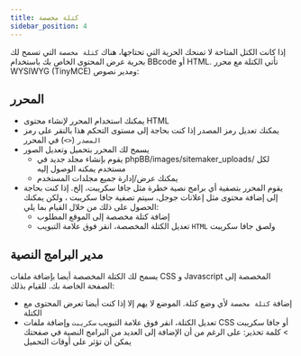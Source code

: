 ```yaml
---
title: كتلة مخصصة
sidebar_position: 4
---
```


إذا كانت الكتل المتاحة لا تمنحك الحرية التي تحتاجها، هناك `كتلة مخصصة` التي تسمح لك بحرية عرض المحتوى الخاص بك باستخدام BBcode أو HTML. تأتي الكتلة مع محرر WYSIWYG (TinyMCE) ومدير نصوص:

## المحرر

-   يمكنك استخدام المحرر لإنشاء محتوى HTML
-   يمكنك تعديل رمز المصدر إذا كنت بحاجة إلى مستوى التحكم هذا بالنقر على رمز `المصدر` (`<>`) في المحرر
-   يسمح لك المحرر بتحميل وتعديل الصور
    -   يقوم بإنشاء مجلد جديد في phpBB/images/sitemaker_uploads/ لكل مستخدم يمكنه الوصول إليه
    -   يمكنك عرض/إدارة جميع مجلدات المستخدم
-   يقوم المحرر بتصفية أي برامج نصية خطرة مثل جافا سكريبت، إلخ. إذا كنت بحاجة إلى إضافة محتوى مثل إعلانات جوجل، سيتم تصفية جافا سكريبت ، ولكن يمكنك الحصول على ذلك من خلال القيام بما يلي:
    -   إضافة كتلة مخصصة إلى الموقع المطلوب
    -   تعديل الكتلة المخصصة، انقر فوق علامة التبويب `HTML` ولصق جافا سكريبت

## مدير البرامج النصية

يسمح لك الكتلة المخصصة أيضا بإضافة ملفات CSS و Javascript المخصصة إلى الصفحة الخاصة بك. للقيام بذلك:

-   إضافة `كتلة مخصصة` لأي وضع كتلة. الموضع لا يهم إلا إذا كنت أيضا تعرض المحتوى مع الكتلة
-   تعديل الكتلة، انقر فوق علامة التبويب `سكريبت` وإضافة ملفات CSS أو جافا سكريبت > كلمة تحذير: على الرغم من أن الإضافة إلى العديد من البرامج النصية في صفحتك يمكن أن تؤثر على أوقات التحميل
